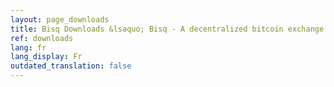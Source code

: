 ```yaml
---
layout: page_downloads
title: Bisq Downloads &lsaquo; Bisq - A decentralized bitcoin exchange network
ref: downloads
lang: fr
lang_display: Fr
outdated_translation: false
---
```

